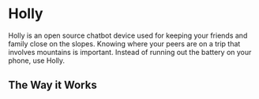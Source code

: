 # Holly

Holly is an open source chatbot device used for keeping your friends and family close on the slopes. Knowing where your peers are on a trip that involves mountains is important. Instead of running out the battery on your phone, use Holly. 

The Way it Works
---
